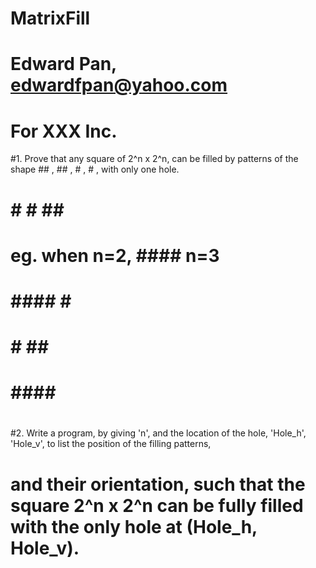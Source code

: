 # MatrixFill
# Edward Pan, edwardfpan@yahoo.com
# For XXX Inc.

#1. Prove that any square of 2^n x 2^n, can be filled by patterns of the shape ## , ## ,  # , #   , with only one hole.
#                                                                              #     #   ##   ##   
# eg. when n=2, ####     n=3  ########
#               ####          # ######
#               # ##          ########
#               ####          ########
#                             ########
#                             ########
#                             ########
#                             ########
#
#2. Write a program, by giving 'n', and the location of the hole, 'Hole_h', 'Hole_v', to list the position of the filling patterns,
# and their orientation, such that the square 2^n x 2^n can be fully filled with the only hole at (Hole_h, Hole_v).
